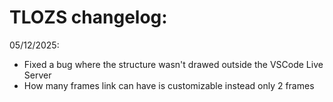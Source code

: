 # TLOZS changelog:

05/12/2025:
- Fixed a bug where the structure wasn't drawed outside the VSCode Live Server
- How many frames link can have is customizable instead only 2 frames
